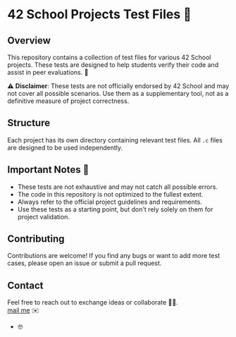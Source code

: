 # 42 School Projects Test Files 🚀

## Overview

This repository contains a collection of test files for various 42 School projects. These tests are designed to help students verify their code and assist in peer evaluations. 🤝

⚠️ **Disclaimer**: These tests are not officially endorsed by 42 School and may not cover all possible scenarios. Use them as a supplementary tool, not as a definitive measure of project correctness.

## Structure

Each project has its own directory containing relevant test files. All `.c` files are designed to be used independently.

## Important Notes 📝

- These tests are not exhaustive and may not catch all possible errors.
- The code in this repository is not optimized to the fullest extent.
- Always refer to the official project guidelines and requirements.
- Use these tests as a starting point, but don't rely solely on them for project validation.

## Contributing

Contributions are welcome! If you find any bugs or want to add more test cases, please open an issue or submit a pull request.

## Contact

Feel free to reach out to exchange ideas or collaborate 📩🤝.  
[mail me](mailto:mathys.henin@protonmail.com) ✉️

- 🤓
